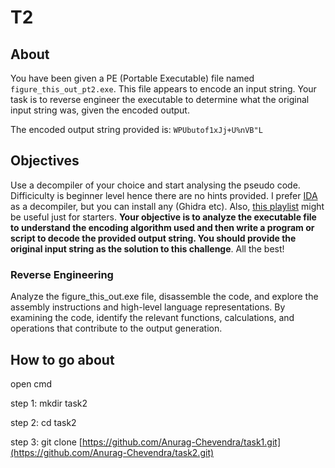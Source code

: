 # T2
## About
You have been given a PE (Portable Executable) file named `figure_this_out_pt2.exe`. This file appears to encode an input string. Your task is to reverse engineer the executable to determine what the original input string was, given the encoded output.

The encoded output string provided is: `WPUbutof1xJj+U%nVB"L`

## Objectives
Use a decompiler of your choice and start analysing the pseudo code. Difficiculty is beginner level hence there are no hints provided. I prefer [IDA](https://hex-rays.com/ida-free/) as a decompiler, but you can install any (Ghidra etc). Also, [this playlist](https://www.youtube.com/watch?v=tWSa1L5L394) might be useful just for starters. **Your objective is to analyze the executable file to understand the encoding algorithm used and then write a program or script to decode the provided output string. You should provide the original input string as the solution to this challenge**. All the best!
### Reverse Engineering
Analyze the figure_this_out.exe file, disassemble the code, and explore the assembly instructions and high-level language representations. By examining the code, identify the relevant functions, calculations, and operations that contribute to the output generation.
## How to go about
open cmd

step 1: mkdir task2

step 2: cd task2

step 3: git clone [https://github.com/Anurag-Chevendra/task1.git](https://github.com/Anurag-Chevendra/task2.git)

